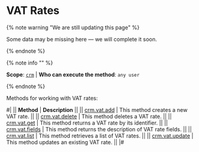 # VAT Rates

{% note warning "We are still updating this page" %}

Some data may be missing here — we will complete it soon.

{% endnote %}

{% note info "" %}

**Scope**: [`crm`](../../../scopes/permissions.md) | **Who can execute the method**: `any user`

{% endnote %}

Methods for working with VAT rates:

#|
|| **Method** | **Description** ||
|| [crm.vat.add](./crm-vat-add.md) | This method creates a new VAT rate. ||
|| [crm.vat.delete](./crm-vat-delete.md) | This method deletes a VAT rate. ||
|| [crm.vat.get](./crm-vat-get.md) | This method returns a VAT rate by its identifier. ||
|| [crm.vat.fields](./crm-vat-fields.md) | This method returns the description of VAT rate fields. ||
|| [crm.vat.list](./crm-vat-list.md) | This method retrieves a list of VAT rates. ||
|| [crm.vat.update](./crm-vat-update.md) | This method updates an existing VAT rate. ||
|#